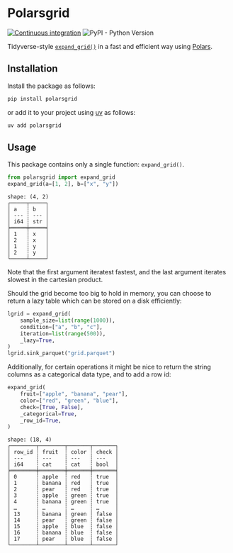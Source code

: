 # Polarsgrid

[![Continuous integration](https://github.com/vankesteren/polarsgrid/actions/workflows/main.yml/badge.svg)](https://github.com/vankesteren/polarsgrid/actions/workflows/main.yml) ![PyPI - Python Version](https://img.shields.io/pypi/pyversions/polarsgrid)

Tidyverse-style [`expand_grid()`](https://tidyr.tidyverse.org/reference/expand_grid.html) in a fast and efficient way using [Polars](https://pola.rs).

## Installation 

Install the package as follows:
```sh
pip install polarsgrid
```

or add it to your project using [uv](https://docs.astral.sh/uv) as follows:
```sh
uv add polarsgrid
```

## Usage

This package contains only a single function: `expand_grid()`.

```py
from polarsgrid import expand_grid
expand_grid(a=[1, 2], b=["x", "y"])
```
```
shape: (4, 2)
┌─────┬─────┐
│ a   ┆ b   │
│ --- ┆ --- │
│ i64 ┆ str │
╞═════╪═════╡
│ 1   ┆ x   │
│ 2   ┆ x   │
│ 1   ┆ y   │
│ 2   ┆ y   │
└─────┴─────┘
```

Note that the first argument iteratest fastest, and the last argument iterates slowest in the cartesian product.

Should the grid become too big to hold in memory, you can choose to return a lazy table which can be stored on a disk efficiently:

```py
lgrid = expand_grid(
    sample_size=list(range(1000)), 
    condition=["a", "b", "c"], 
    iteration=list(range(500)), 
    _lazy=True,
)
lgrid.sink_parquet("grid.parquet")
```

Additionally, for certain operations it might be nice to return the string columns as a categorical data type, and to add a row id:

```py
expand_grid(
    fruit=["apple", "banana", "pear"], 
    color=["red", "green", "blue"], 
    check=[True, False], 
    _categorical=True,
    _row_id=True,
)
```
```
shape: (18, 4)
┌────────┬────────┬───────┬───────┐
│ row_id ┆ fruit  ┆ color ┆ check │
│ ---    ┆ ---    ┆ ---   ┆ ---   │
│ i64    ┆ cat    ┆ cat   ┆ bool  │
╞════════╪════════╪═══════╪═══════╡
│ 0      ┆ apple  ┆ red   ┆ true  │
│ 1      ┆ banana ┆ red   ┆ true  │
│ 2      ┆ pear   ┆ red   ┆ true  │
│ 3      ┆ apple  ┆ green ┆ true  │
│ 4      ┆ banana ┆ green ┆ true  │
│ …      ┆ …      ┆ …     ┆ …     │
│ 13     ┆ banana ┆ green ┆ false │
│ 14     ┆ pear   ┆ green ┆ false │
│ 15     ┆ apple  ┆ blue  ┆ false │
│ 16     ┆ banana ┆ blue  ┆ false │
│ 17     ┆ pear   ┆ blue  ┆ false │
└────────┴────────┴───────┴───────┘
```